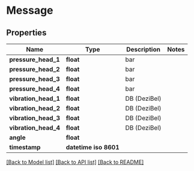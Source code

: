 # Message

## Properties
Name | Type | Description | Notes
------------ | ------------- | ------------- | -------------
**pressure_head_1** | **float** | bar | 
**pressure_head_2** | **float** | bar | 
**pressure_head_3** | **float** | bar | 
**pressure_head_4** | **float** | bar | 
**vibration_head_1** | **float** | DB (DeziBel) | 
**vibration_head_2** | **float** | DB (DeziBel) | 
**vibration_head_3** | **float** | DB (DeziBel) |
**vibration_head_4** | **float** | DB (DeziBel) | 
**angle** | **float** |  | 
**timestamp** | **datetime iso 8601** |  | 

[[Back to Model list]](../README.md#documentation-for-models) [[Back to API list]](../README.md#documentation-for-api-endpoints) [[Back to README]](../README.md)

